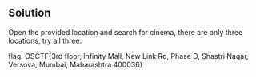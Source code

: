 ## Solution

Open the provided location and search for cinema, there are only three locations, try all three.

flag: OSCTF{3rd floor, Infinity Mall, New Link Rd, Phase D, Shastri Nagar, Versova, Mumbai, Maharashtra 400036}